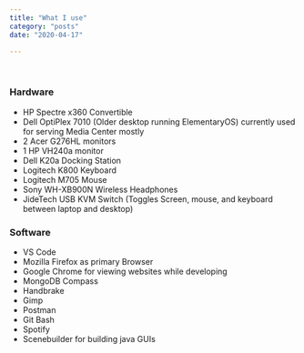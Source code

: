 ```yaml
---
title: "What I use"
category: "posts"
date: "2020-04-17"

---
```


<br>

### Hardware
- HP Spectre x360 Convertible
- Dell OptiPlex 7010 (Older desktop running ElementaryOS) currently used for serving Media Center mostly
- 2 Acer G276HL monitors
- 1 HP VH240a monitor
- Dell K20a Docking Station
- Logitech K800 Keyboard
- Logitech M705 Mouse
- Sony WH-XB900N Wireless Headphones
- JideTech USB KVM Switch (Toggles Screen, mouse, and keyboard between laptop and desktop)

### Software
- VS Code
- Mozilla Firefox as primary Browser
- Google Chrome for viewing websites while developing
- MongoDB Compass
- Handbrake
- Gimp
- Postman
- Git Bash
- Spotify
- Scenebuilder for building java GUIs